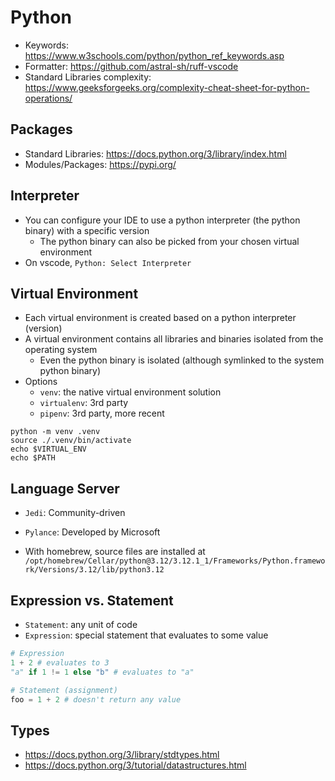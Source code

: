 # Python

- Keywords: <https://www.w3schools.com/python/python_ref_keywords.asp>
- Formatter: <https://github.com/astral-sh/ruff-vscode>
- Standard Libraries complexity: <https://www.geeksforgeeks.org/complexity-cheat-sheet-for-python-operations/>

## Packages

- Standard Libraries: <https://docs.python.org/3/library/index.html>
- Modules/Packages: <https://pypi.org/>

## Interpreter

- You can configure your IDE to use a python interpreter (the python binary) with a specific version
  - The python binary can also be picked from your chosen virtual environment
- On vscode, `Python: Select Interpreter`

## Virtual Environment

- Each virtual environment is created based on a python interpreter (version)
- A virtual environment contains all libraries and binaries isolated from the operating system
  - Even the python binary is isolated (although symlinked to the system python binary)
- Options
  - `venv`: the native virtual environment solution
  - `virtualenv`: 3rd party
  - `pipenv`: 3rd party, more recent

```shell
python -m venv .venv
source ./.venv/bin/activate
echo $VIRTUAL_ENV
echo $PATH
```

## Language Server

- `Jedi`: Community-driven
- `Pylance`: Developed by Microsoft

- With homebrew, source files are installed at `/opt/homebrew/Cellar/python@3.12/3.12.1_1/Frameworks/Python.framework/Versions/3.12/lib/python3.12`

## Expression vs. Statement

- `Statement`: any unit of code
- `Expression`: special statement that evaluates to some value

```python
# Expression
1 + 2 # evaluates to 3
"a" if 1 != 1 else "b" # evaluates to "a"

# Statement (assignment)
foo = 1 + 2 # doesn't return any value
```

## Types

- <https://docs.python.org/3/library/stdtypes.html>
- <https://docs.python.org/3/tutorial/datastructures.html>
